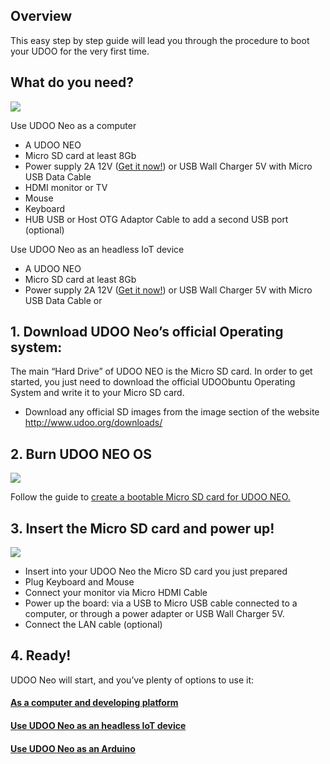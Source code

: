 ## Overview

This easy step by step guide will lead you through the procedure to boot your UDOO for the very first time.


## What do you need?

<img src="../img/whatdoyouneed1.png">

Use UDOO Neo as a computer
- A UDOO NEO 
- Micro SD card at least 8Gb
- Power supply 2A 12V (<a href="http://shop.udoo.org/eu/accessories/power-adapter-eu.html" target="_blank">Get it now!</a>) or USB Wall Charger 5V with Micro USB Data Cable  
- HDMI monitor or TV 
- Mouse 
- Keyboard 
- HUB USB or Host OTG Adaptor Cable to add a second USB port (optional)

Use UDOO Neo as an headless IoT device
- A UDOO NEO 
- Micro SD card at least 8Gb
- Power supply 2A 12V (<a href="http://shop.udoo.org/eu/accessories/power-adapter-eu.html" target="_blank">Get it now!</a>) or USB Wall Charger 5V with Micro USB Data Cable or 

## 1. Download UDOO Neo’s official Operating system:

The main “Hard Drive” of UDOO NEO is the Micro SD card. In order to get started, you just need to download the official UDOObuntu Operating System and write it to your Micro SD card.
- Download any official SD images from the image section of the website http://www.udoo.org/downloads/

## 2. Burn UDOO NEO OS

<img src="../img/distros1.png">

Follow the guide to <a href="Create_A_Bootable_MicroSD_card_for_UDOO_Neo.html">create a bootable Micro SD card for UDOO NEO.</a>


## 3. Insert the Micro SD card and power up!

<img src="../img/neo_microsd1.png">

- Insert into your UDOO Neo the Micro SD card you just prepared
- Plug Keyboard and Mouse
- Connect your monitor via Micro HDMI Cable
- Power up the board: via a USB to Micro USB cable connected to a computer, or through a power adapter or USB Wall Charger 5V.
- Connect the LAN cable (optional)


## 4. Ready!
UDOO Neo will start, and you’ve plenty of options to use it:

#### <a href="Create_A_Bootable_MicroSD_card_for_UDOO_Neo.html">As a computer and developing platform</a>

#### <a href="Use_as_a_Computer.html">Use UDOO Neo as an headless IoT device</a>

#### <a href="Use_as_an_Arduino.html">Use UDOO Neo as an Arduino</a>
